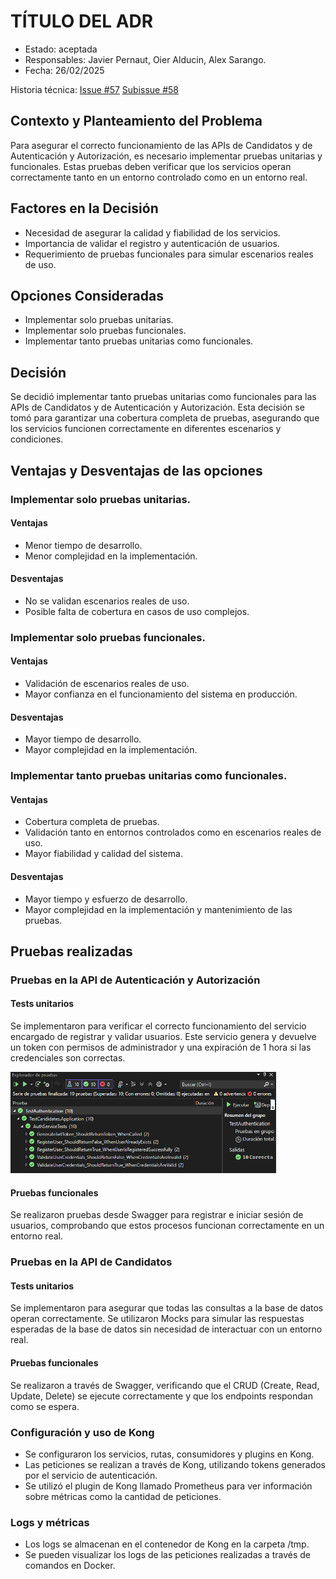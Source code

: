 # TÍTULO DEL ADR

* Estado: aceptada
* Responsables: Javier Pernaut, Oier Alducin, Alex Sarango.
* Fecha: 26/02/2025

Historia técnica: [Issue #57](https://github.com/oielay/GTIO_Votacion/issues/57) [Subissue #58](https://github.com/oielay/GTIO_Votacion/issues/58)

## Contexto y Planteamiento del Problema

Para asegurar el correcto funcionamiento de las APIs de Candidatos y de Autenticación y Autorización, es necesario implementar pruebas unitarias y funcionales. Estas pruebas deben verificar que los servicios operan correctamente tanto en un entorno controlado como en un entorno real.


## Factores en la Decisión 

- Necesidad de asegurar la calidad y fiabilidad de los servicios.
- Importancia de validar el registro y autenticación de usuarios.
- Requerimiento de pruebas funcionales para simular escenarios reales de uso.
## Opciones Consideradas

- Implementar solo pruebas unitarias.
- Implementar solo pruebas funcionales.
- Implementar tanto pruebas unitarias como funcionales.

## Decisión

Se decidió implementar tanto pruebas unitarias como funcionales para las APIs de Candidatos y de Autenticación y Autorización. Esta decisión se tomó para garantizar una cobertura completa de pruebas, asegurando que los servicios funcionen correctamente en diferentes escenarios y condiciones.

## Ventajas y Desventajas de las opciones

### Implementar solo pruebas unitarias.


#### Ventajas

- Menor tiempo de desarrollo.
- Menor complejidad en la implementación.

#### Desventajas

- No se validan escenarios reales de uso.
- Posible falta de cobertura en casos de uso complejos.

### Implementar solo pruebas funcionales.

#### Ventajas

- Validación de escenarios reales de uso.
- Mayor confianza en el funcionamiento del sistema en producción.

#### Desventajas

- Mayor tiempo de desarrollo.
- Mayor complejidad en la implementación.

### Implementar tanto pruebas unitarias como funcionales.

#### Ventajas

- Cobertura completa de pruebas.
- Validación tanto en entornos controlados como en escenarios reales de uso.
- Mayor fiabilidad y calidad del sistema.

#### Desventajas
- Mayor tiempo y esfuerzo de desarrollo.
- Mayor complejidad en la implementación y mantenimiento de las pruebas.

## Pruebas realizadas

### Pruebas en la API de Autenticación y Autorización

#### Tests unitarios 
Se implementaron para verificar el correcto funcionamiento del servicio encargado de registrar y validar usuarios. Este servicio genera y devuelve un token con permisos de administrador y una expiración de 1 hora si las credenciales son correctas.

![alt text](../Presentaciones/images/image.png)
#### Pruebas funcionales
Se realizaron pruebas desde Swagger para registrar e iniciar sesión de usuarios, comprobando que estos procesos funcionan correctamente en un entorno real.

### Pruebas en la API de Candidatos
#### Tests unitarios
Se implementaron para asegurar que todas las consultas a la base de datos operan correctamente. Se utilizaron Mocks para simular las respuestas esperadas de la base de datos sin necesidad de interactuar con un entorno real.

#### Pruebas funcionales
Se realizaron a través de Swagger, verificando que el CRUD (Create, Read, Update, Delete) se ejecute correctamente y que los endpoints respondan como se espera.

### Configuración y uso de Kong
- Se configuraron los servicios, rutas, consumidores y plugins en Kong.
- Las peticiones se realizan a través de Kong, utilizando tokens generados por el servicio de autenticación.
- Se utilizó el plugin de Kong llamado Prometheus para ver información sobre métricas como la cantidad de peticiones.

### Logs y métricas
- Los logs se almacenan en el contenedor de Kong en la carpeta /tmp.
- Se pueden visualizar los logs de las peticiones realizadas a través de comandos en Docker.
